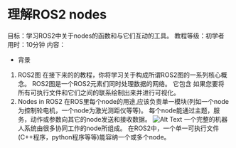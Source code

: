 # 理解ROS2 nodes
目标：学习ROS2中关于nodes的函数和与它们互动的工具。
教程等级：初学者
用时：10分钟
内容：

- 背景
1. ROS2图
在接下来的的教程，你将学习关于构成所谓ROS2图的一系列核心概念。
ROS2图是一个ROS2元素们同时处理数据的网络。
它包含
如果您要将   所有可执行文件和它们之间的联系绘制出来并进行可视化。
2. Nodes in ROS2
在ROS里每个node的用途,应该负责单一模块(列如一个node为控制轮电机，一个node为激光测距仪等等)。
每个node能通过主题，服务，动作或参数向其它的node发送和接收数据。
![Alt Text](http://docs.ros.org/en/galactic/_images/Nodes-TopicandService.gif) 
一个完整的机器人系统由很多协同工作的node所组成。
在ROS2中，一个单一可执行文件(C++程序，python程序等等)能容纳一个或多个node。
